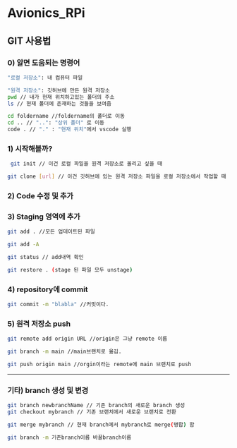 # Avionics_RPi

## GIT 사용법
### 0) 알면 도움되는 명령어

```bash
"로컬 저장소": 내 컴퓨터 파일

"원격 저장소": 깃허브에 만든 원격 저장소
pwd // 내가 현재 위치하고있는 폴더의 주소
ls // 현재 폴더에 존재하는 것들을 보여줌

cd foldername //foldername의 폴더로 이동
cd .. // "..": "상위 폴더" 로 이동
code . // "." : "현재 위치"에서 vscode 실행
```

### 1) 시작해볼까?

```bash
 git init // 이건 로컬 파일을 원격 저장소로 올리고 싶을 때 
```

```bash
git clone [url] // 이건 깃허브에 있는 원격 저장소 파일을 로컬 저장소에서 작업할 때
```

### 2) Code 수정 및 추가

### 3) Staging 영역에 추가

```bash
git add . //모든 업데이트된 파일
```

```bash
git add -A
```

```bash
git status // add내역 확인
```

```bash
git restore . (stage 된 파일 모두 unstage)
```

### 4) repository에 commit

```bash
git commit -m "blabla" //커밋이다.
```

### 5) 원격 저장소 push

```bash
git remote add origin URL //origin은 그냥 remote 이름
```

```bash
git branch -m main //main브랜치로 옮김.
```

```bash
git push origin main //orgin이라는 remote에 main 브랜치로 push
```

---

### 기타) branch 생성 및 변경

```bash
git branch newbranchName // 기존 branch의 새로운 branch 생성
git checkout mybranch // 기존 브랜치에서 새로운 브랜치로 전환

git merge mybranch // 현재 branch에서 mybranch로 merge(병합) 함

git branch -m 기존branch이름 바꿀branch이름
```
